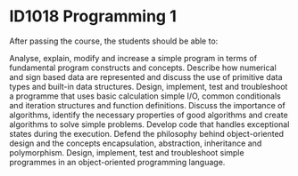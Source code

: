 # ID1018 Programming 1

After passing the course, the students should be able to:

Analyse, explain, modify and increase a simple program in terms of fundamental program constructs and concepts.
Describe how numerical and sign based data are represented and discuss the use of primitive data types and built-in data structures.
Design, implement, test and troubleshoot a programme that uses basic calculation simple I/O, common conditionals and iteration structures and function definitions.
Discuss the importance of algorithms, identify the necessary properties of good algorithms and create algorithms to solve simple problems. 
Develop code that handles exceptional states during the execution.
Defend the philosophy behind object-oriented design and the concepts encapsulation, abstraction, inheritance and polymorphism. 
Design, implement, test and troubleshoot simple programmes in an object-oriented programming language.
